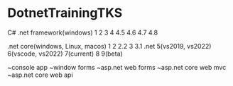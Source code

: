 # DotnetTrainingTKS
C#
.net framework(windows)
1
2
3
4
4.5
4.6
4.7
4.8

.net core(windows, Linux, macos)
1
2
2.2
3
3.1
.net
5(vs2019, vs2022)
6(vscode, vs2022)
7(current)
8
9(beta)

~console app
~window forms
~asp.net web forms
~asp.net core web mvc
~asp.net core web api